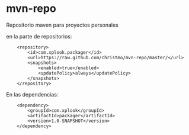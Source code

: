 mvn-repo
========

Repositorio maven para proyectos personales

en la parte de repositorios:

        <repository>
            <id>com.xplook.packager</id>
            <url>https://raw.github.com/christmo/mvn-repo/master/</url>
            <snapshots>
                <enabled>true</enabled>
                <updatePolicy>always</updatePolicy>
            </snapshots>
        </repository>


En las dependencias:

        <dependency>
            <groupId>com.xplook</groupId>
            <artifactId>packager</artifactId>
            <version>1.0-SNAPSHOT</version>
        </dependency> 
        
        
        
        
